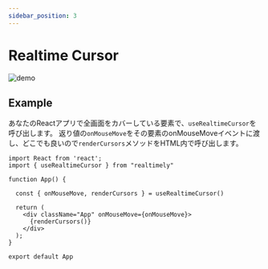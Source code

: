 ```yaml
---
sidebar_position: 3
---
```


# Realtime Cursor
![demo](/img/realtime-cursor.gif)

## Example
あなたのReactアプリで全画面をカバーしている要素で、`useRealtimeCursor`を呼び出します。
返り値の`onMouseMove`をその要素のonMouseMoveイベントに渡し、どこでも良いので`renderCursors`メソッドをHTML内で呼び出します。

```tsx title="App.tsx"
import React from 'react';
import { useRealtimeCursor } from "realtimely"

function App() {

  const { onMouseMove, renderCursors } = useRealtimeCursor()

  return (
    <div className="App" onMouseMove={onMouseMove}>
      {renderCursors()}
    </div>
  );
}

export default App
```